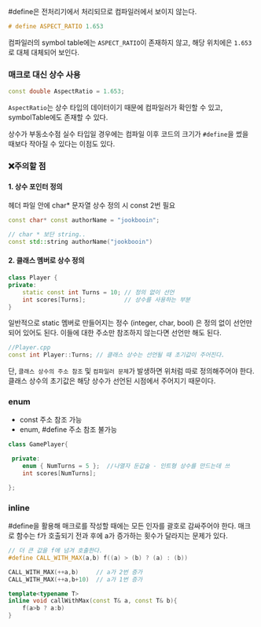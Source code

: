 #define은 전처리기에서 처리되므로 컴파일러에서 보이지 않는다.
``` cpp
# define ASPECT_RATIO 1.653
```
컴파일러의 symbol table에는 `ASPECT_RATIO`이 존재하지 않고, 해당 위치에은 `1.653`로 대체 대체되어 보인다.

### 매크로 대신 상수 사용 
``` cpp
const double AspectRatio = 1.653; 
```
`AspectRatio`는 상수 타입의 데이터이기 때문에 컴파일러가 확인할 수 있고, symbolTable에도 존재할 수 있다.

상수가 부동소수점 실수 타입일 경우에는 컴파일 이후 코드의 크기가 `#define`을 썼을 때보다 작아질 수 있다는 이점도 있다.

### ❌주의할 점 

#### 1. 상수 포인터 정의 
헤더 파일 안에 char* 문자열 상수 정의 시 const 2번 필요
``` cpp
const char* const authorName = "jookbooin";

// char * 보단 string..
const std::string authorName("jookbooin")
```

#### 2. 클래스 멤버로 상수 정의

```cpp
class Player {
private:
    static const int Turns = 10; // 정의 없이 선언
    int scores[Turns];           // 상수를 사용하는 부분
}
```
일반적으로 static 멤버로 만들어지는 정수 (integer, char, bool) 은 정의 없이 선언만 되어 있어도 된다. 이들에 대한 주소만 참조하지 않는다면 선언만 해도 된다.

``` cpp
//Player.cpp   
const int Player::Turns; // 클래스 상수는 선언될 때 초기값이 주어진다.
```
단, `클래스 상수의 주소 참조` 및 `컴파일러 문제`가 발생하면 위처럼 따로 정의해주어야 한다.
클래스 상수의 초기값은 해당 상수가 선언된 시점에서 주어지기 때문이다.

### enum
* const  주소 참조 가능
* enum, #define 주소 참조 불가능
``` cpp
class GamePlayer{

 private:
	enum { NumTurns = 5 };  //나열자 둔갑술 - 인트형 상수를 만드는데 쓰
	int scores[NumTurns];

};
```

### inline
#define을 활용해 매크로를 작성할 때에는 모든 인자를 괄호로 감싸주어야 한다.
매크로 함수는 f가 호출되기 전과 후에 a가 증가하는 횟수가 달라지는 문제가 있다.
``` cpp
// 더 큰 값을 f에 넘겨 호출한다.
#define CALL_WITH_MAX(a,b) f((a) > (b) ? (a) : (b))

CALL_WITH_MAX(++a,b)	 // a가 2번 증가
CALL_WITH_MAX(++a,b+10)  // a가 1번 증가
```

``` cpp
template<typename T>
inline void callWithMax(const T& a, const T& b){
	f(a>b ? a:b)
}
```
